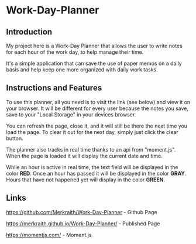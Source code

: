 # Work-Day-Planner


## Introduction

My project here is a Work-Day Planner that allows the user to write notes for each hour of the work day, to help manage their time.

It's a simple application that can save the use of paper memos on a daily basis and help keep one more organized with daily work tasks.

## Instructions and Features

To use this planner, all you need is to visit the link (see below) and view it on your browser.  It will be different for every user because the notes you save, save to your "Local Storage" in your devices browser.  

You can refresh the page, close it, and it will still be there the next time you load the page.   To clear it out for the next day, simply just click the clear button.

The planner also tracks in real time thanks to an api from "moment.js".  When the page is loaded it will display the current date and time.  

While an hour is active in real time, the text field will be displayed in the color **RED**. Once an hour has passed it will be displayed in the color **GRAY**.  Hours that have not happened yet will display in the color **GREEN**.

## Links

https://github.com/Merkraith/Work-Day-Planner - Github Page

https://merkraith.github.io/Work-Day-Planner/ - Published Page

https://momentjs.com/ - Moment.js


